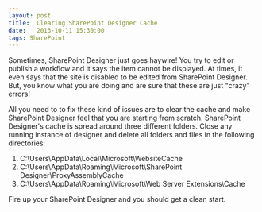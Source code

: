```yaml
---
layout: post
title:  Clearing SharePoint Designer Cache
date:   2013-10-11 15:30:00
tags: SharePoint
---
```


Sometimes, SharePoint Designer just goes haywire! You try to edit or publish a workflow and it says the item cannot be displayed. At times, it even says that the site is disabled to be edited from SharePoint Designer. But, you know what you are doing and are sure that these are just "crazy" errors!

All you need to to fix these kind of issues are to clear the cache and make SharePoint Designer feel that you are starting from scratch. SharePoint Designer's cache is spread around three different folders. Close any running instance of designer and delete all folders and files in the following directories:


1. C:\Users\\AppData\Local\Microsoft\WebsiteCache
2. C:\Users\\AppData\Roaming\Microsoft\SharePoint Designer\ProxyAssemblyCache
3. C:\Users\\AppData\Roaming\Microsoft\Web Server Extensions\Cache

Fire up your SharePoint Designer and you should get a clean start.
